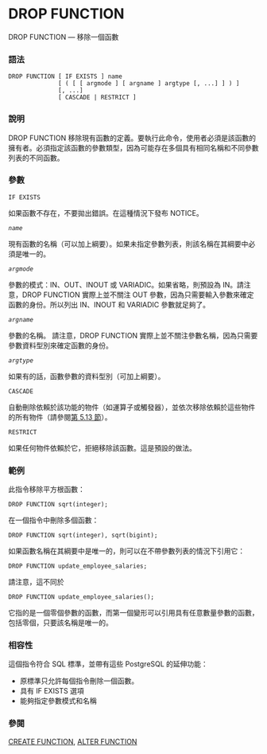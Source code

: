 # DROP FUNCTION

DROP FUNCTION — 移除一個函數

### 語法

```text
DROP FUNCTION [ IF EXISTS ] name 
              [ ( [ [ argmode ] [ argname ] argtype [, ...] ] ) ] 
              [, ...]
              [ CASCADE | RESTRICT ]
```

### 說明

DROP FUNCTION 移除現有函數的定義。要執行此命令，使用者必須是該函數的擁有者。必須指定該函數的參數類型，因為可能存在多個具有相同名稱和不同參數列表的不同函數。

### 參數

`IF EXISTS`

如果函數不存在，不要拋出錯誤。在這種情況下發布 NOTICE。

_`name`_

現有函數的名稱（可以加上綱要）。如果未指定參數列表，則該名稱在其綱要中必須是唯一的。

_`argmode`_

參數的模式：IN、OUT、INOUT 或 VARIADIC。如果省略，則預設為 IN。請注意，DROP FUNCTION 實際上並不關注 OUT 參數，因為只需要輸入參數來確定函數的身份。所以列出 IN、INOUT 和 VARIADIC 參數就足夠了。

_`argname`_

參數的名稱。 請注意，DROP FUNCTION 實際上並不關注參數名稱，因為只需要參數資料型別來確定函數的身份。

_`argtype`_

如果有的話，函數參數的資料型別（可加上綱要）。

`CASCADE`

自動刪除依賴於該功能的物件（如運算子或觸發器），並依次移除依賴於這些物件的所有物件（請參閱[第 5.13 節](../../ii.-sql-cha-xun-yu-yan/5.-ding-yi-zi-liao-jie-gou/5.13.-xiang-yi-xing-zhui-zong.md)）。

`RESTRICT`

如果任何物件依賴於它，拒絕移除該函數。這是預設的做法。

### 範例

此指令移除平方根函數：

```text
DROP FUNCTION sqrt(integer);
```

在一個指令中刪除多個函數：

```text
DROP FUNCTION sqrt(integer), sqrt(bigint);
```

如果函數名稱在其綱要中是唯一的，則可以在不帶參數列表的情況下引用它：

```text
DROP FUNCTION update_employee_salaries;
```

請注意，這不同於

```text
DROP FUNCTION update_employee_salaries();
```

它指的是一個零個參數的函數，而第一個變形可以引用具有任意數量參數的函數，包括零個，只要該名稱是唯一的。

### 相容性

這個指令符合 SQL 標準，並帶有這些 PostgreSQL 的延伸功能：

* 原標準只允許每個指令刪除一個函數。
* 具有 IF EXISTS 選項
* 能夠指定參數模式和名稱

### 參閱

[CREATE FUNCTION](create-function.md), [ALTER FUNCTION](alter-function.md)

